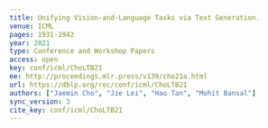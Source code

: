 ```yaml
---
title: Unifying Vision-and-Language Tasks via Text Generation.
venue: ICML
pages: 1931-1942
year: 2021
type: Conference and Workshop Papers
access: open
key: conf/icml/ChoLTB21
ee: http://proceedings.mlr.press/v139/cho21a.html
url: https://dblp.org/rec/conf/icml/ChoLTB21
authors: ["Jaemin Cho", "Jie Lei", "Hao Tan", "Mohit Bansal"]
sync_version: 3
cite_key: conf/icml/ChoLTB21
---
```


